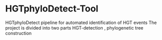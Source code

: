 # HGTphyloDetect-Tool
HGTphyloDetect pipeline for automated identification of HGT events 
The project is divided into two parts HGT-detection , phylogenetic tree construction
